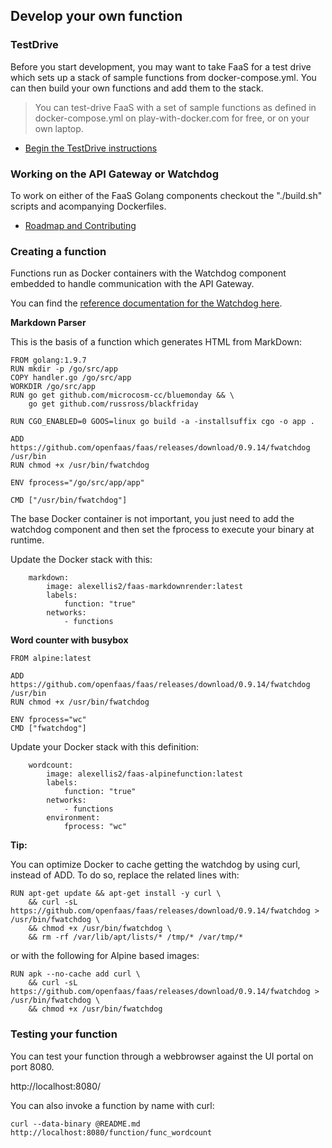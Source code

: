 ## Develop your own function

### TestDrive

Before you start development, you may want to take FaaS for a test drive which sets up a stack of sample functions from docker-compose.yml. You can then build your own functions and add them to the stack.

> You can test-drive FaaS with a set of sample functions as defined in docker-compose.yml on play-with-docker.com for free, or on your own laptop.

* [Begin the TestDrive instructions](https://github.com/openfaas/faas/blob/master/TestDrive.md)

### Working on the API Gateway or Watchdog

To work on either of the FaaS Golang components checkout the "./build.sh" scripts and acompanying Dockerfiles.

* [Roadmap and Contributing](https://github.com/openfaas/faas/blob/master/ROADMAP.md)

### Creating a function

Functions run as Docker containers with the Watchdog component embedded to handle communication with the API Gateway.

You can find the [reference documentation for the Watchdog here](https://github.com/openfaas/faas/tree/master/watchdog).

**Markdown Parser**

This is the basis of a function which generates HTML from MarkDown:

```
FROM golang:1.9.7
RUN mkdir -p /go/src/app
COPY handler.go /go/src/app
WORKDIR /go/src/app
RUN go get github.com/microcosm-cc/bluemonday && \
    go get github.com/russross/blackfriday

RUN CGO_ENABLED=0 GOOS=linux go build -a -installsuffix cgo -o app .

ADD https://github.com/openfaas/faas/releases/download/0.9.14/fwatchdog /usr/bin
RUN chmod +x /usr/bin/fwatchdog

ENV fprocess="/go/src/app/app"

CMD ["/usr/bin/fwatchdog"]
```

The base Docker container is not important, you just need to add the watchdog component and then set the fprocess to execute your binary at runtime.

Update the Docker stack with this:

```
    markdown:
        image: alexellis2/faas-markdownrender:latest
        labels:
            function: "true"
        networks:
            - functions
```

**Word counter with busybox**

```
FROM alpine:latest

ADD https://github.com/openfaas/faas/releases/download/0.9.14/fwatchdog /usr/bin
RUN chmod +x /usr/bin/fwatchdog

ENV fprocess="wc"
CMD ["fwatchdog"]
```

Update your Docker stack with this definition:

```
    wordcount:
        image: alexellis2/faas-alpinefunction:latest
        labels:
            function: "true"
        networks:
            - functions
        environment:
            fprocess: "wc"
```

**Tip:**

You can optimize Docker to cache getting the watchdog by using curl, instead of ADD.
To do so, replace the related lines with:

```
RUN apt-get update && apt-get install -y curl \
    && curl -sL https://github.com/openfaas/faas/releases/download/0.9.14/fwatchdog > /usr/bin/fwatchdog \
    && chmod +x /usr/bin/fwatchdog \
    && rm -rf /var/lib/apt/lists/* /tmp/* /var/tmp/*
```

or with the following for Alpine based images:

```
RUN apk --no-cache add curl \
    && curl -sL https://github.com/openfaas/faas/releases/download/0.9.14/fwatchdog > /usr/bin/fwatchdog \
    && chmod +x /usr/bin/fwatchdog
```

### Testing your function

You can test your function through a webbrowser against the UI portal on port 8080.

http://localhost:8080/

You can also invoke a function by name with curl:

```
curl --data-binary @README.md http://localhost:8080/function/func_wordcount
```

